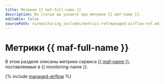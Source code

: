 ```yaml
---
title: Метрики {{ maf-full-name }}
description: Из статьи вы узнаете про метрики {{ maf-name }}.
editable: false
sourcePath: ru/monitoring_includes/metrics-ref/managed-airflow-ref.md
---
```


# Метрики {{ maf-full-name }}


В этом разделе описаны метрики сервиса [{{ maf-name }}](../../managed-airflow/index.yaml), поставляемые в {{ monitoring-name }}.

{% include [managed-airflow](../../_includes/monitoring/metrics-ref/managed-airflow.md) %}